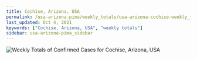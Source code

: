 ```yaml
---
title: Cochise, Arizona, USA
permalink: /usa-arizona-pima/weekly_totals/usa-arizona-cochise-weekly_totals.html
last_updated: Oct 4, 2021
keywords: ["Cochise, Arizona, USA", "weekly totals"]
sidebar: usa-arizona-pima_sidebar
---
```


![Weekly Totals of Confirmed Cases for Cochise, Arizona, USA](/covid_tracker/images/graphs/usa-arizona-cochise-weekly_totals_graph.png)

